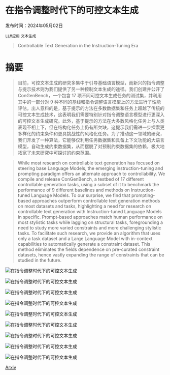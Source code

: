 # 在指令调整时代下的可控文本生成

发布时间：2024年05月02日

`LLM应用` `文本生成`

> Controllable Text Generation in the Instruction-Tuning Era

# 摘要

> 目前，可控文本生成的研究多集中于引导基础语言模型，而新兴的指令调整与提示技术则为我们提供了另一种控制文本生成的途径。我们创建并公开了 ConGenBench，一个包含 17 项不同可控文本生成任务的测试集，并利用其中的一部分对 9 种不同的基线和指令调整语言模型上的方法进行了性能评估。出人意料的是，基于提示的方法在多数数据集和任务上超越了传统的可控文本生成技术，这表明我们需要特别针对指令调整语言模型进行更深入的可控文本生成研究。此外，基于提示的方法在大多数风格化任务上与人类表现不相上下，但在结构化任务上仍有所欠缺，这提示我们需进一步探索更多样化的约束条件和更具挑战性的风格化任务。为了推动这一领域的研究，我们开发了一种算法，它能够仅利用任务数据集和具备上下文功能的大语言模型，自动生成约束数据集，从而摆脱了对预制约束数据集的依赖，极大地拓宽了未来研究中可探讨的约束范围。

> While most research on controllable text generation has focused on steering base Language Models, the emerging instruction-tuning and prompting paradigm offers an alternate approach to controllability. We compile and release ConGenBench, a testbed of 17 different controllable generation tasks, using a subset of it to benchmark the performance of 9 different baselines and methods on Instruction-tuned Language Models. To our surprise, we find that prompting-based approaches outperform controllable text generation methods on most datasets and tasks, highlighting a need for research on controllable text generation with Instruction-tuned Language Models in specific. Prompt-based approaches match human performance on most stylistic tasks while lagging on structural tasks, foregrounding a need to study more varied constraints and more challenging stylistic tasks. To facilitate such research, we provide an algorithm that uses only a task dataset and a Large Language Model with in-context capabilities to automatically generate a constraint dataset. This method eliminates the fields dependence on pre-curated constraint datasets, hence vastly expanding the range of constraints that can be studied in the future.

![在指令调整时代下的可控文本生成](../../..//opt/data/Projects/HuggingArxiv/paper_images/2405.01490/Combinedplot.png)

![在指令调整时代下的可控文本生成](../../..//opt/data/Projects/HuggingArxiv/paper_images/2405.01490/x1.png)

![在指令调整时代下的可控文本生成](../../..//opt/data/Projects/HuggingArxiv/paper_images/2405.01490/TaskWindow.png)

![在指令调整时代下的可控文本生成](../../..//opt/data/Projects/HuggingArxiv/paper_images/2405.01490/ShortInstructions.png)

![在指令调整时代下的可控文本生成](../../..//opt/data/Projects/HuggingArxiv/paper_images/2405.01490/LongInstructionsDef.png)

![在指令调整时代下的可控文本生成](../../..//opt/data/Projects/HuggingArxiv/paper_images/2405.01490/ContentWarning.png)

![在指令调整时代下的可控文本生成](../../..//opt/data/Projects/HuggingArxiv/paper_images/2405.01490/Examples.png)

![在指令调整时代下的可控文本生成](../../..//opt/data/Projects/HuggingArxiv/paper_images/2405.01490/Examples1.png)

![在指令调整时代下的可控文本生成](../../..//opt/data/Projects/HuggingArxiv/paper_images/2405.01490/Examples2.png)

[Arxiv](https://arxiv.org/abs/2405.01490)